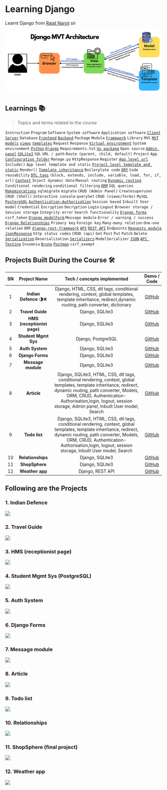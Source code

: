 # Learning Django

Learnt Django from [Rajat Naroji](https://www.linkedin.com/in/rajat-naroji-a7bb15297/) sir

<!-- ![](./Django%205.png) -->

![](./MVTdiagram.png)

## Learnings 📚

> Topics and terms related to the course

`Instruction` `Program` `Software` `System software` `Application software` [`Client`](https://github.com/topics/client) [`Server`](https://github.com/topics/server) `Database` [`Frontend`](https://github.com/topics/frontend) [`Backend`](https://github.com/topics/backend) `Package` `Module` [`Framework`](https://github.com/topics/framework) `Library` `MVC` [`MVT`](https://github.com/topics/mvt) [`models`](https://github.com/topics/models) [`views`](https://github.com/topics/views) [`templates`](https://github.com/topics/templates) `Request` `Response` [`Virtual environment`](https://github.com/topics/virtual-environment) `System environment` [`Python`](https://github.com/topics/python) [`Django`](https://github.com/topics/django) `Requirements.txt` [`Uv package`](https://github.com/topics/uv) `Open source` [`Admin panel`](https://github.com/topics/admin-panel) [`SQLite3`](https://github.com/topics/sqlite) `SQL` `URL / path` `Route (parent, child, default)` `Project` `App` [`Configuration folder`]() `Manage.py` `HttpResponse` `Register` [`App level url`]() `Include()` `App level template and static` [`Project level template and static`]() `Render()` [`Template inheritance`](https://github.com/topics/template-inheritance) `Boilerplate code` [`DRY`](https://github.com/topics/dry) `Code reusability` [`DTL tags`](https://github.com/topics/dtl) `(block, extends, include, variable, load, for, if, url)` [`Context`](https://github.com/topics/context) `Inject dynamic data` `Manual routing` [`Dynamic routing`](https://github.com/topics/dynamic-routing) `Conditional rendering` `conditional filtering` [`ORM`](https://github.com/topics/orm) `SQL queries` [`Makemigrations`](https://github.com/topics/makemigrations) `sqlmigrate` `migrate` `CRUD (Admin Panel)` `Createsuperuser` `CRUD (Shell)` `Interactive console` `querySet` `CRUD (views/forms)` `MySQL` [`PostgreSQL`](https://github.com/topics/postgresql) [`Authentication-Authorisation`](https://github.com/topics/authentication-authorisation) `Session based` `Inbuilt User model` `Credential` `Encryption` `Decryption` `Login` `Logout` `Browser storage / Session storage` `Integrity error` `Search functionality` [`Django forms`](https://github.com/topics/django-forms) `csrf_token` [`Django modelForm`](https://github.com/topics/django-modelForms) `Message module` `Error / warning / success` [`Django Relationships`]() `Primary key` `Foreign key` `Many-many relation` `One-one relation` `DRF` [`django-rest-framework`](https://github.com/topics/django-rest-framework) [`API`](https://github.com/topics/api) [`REST API`](https://github.com/topics/rest-api) `Endpoints` [`Requests module`](https://github.com/topics/requests) [`JsonResponse`](https://github.com/topics/json) `http status codes` `CRUD (api)` `Get` `Post` `Put` `Patch` `Delete` [`Serialization`](https://github.com/topics/serialization) `Deserialization` [`Serializers`](https://github.com/topics/serializers) `ModelSerializer` [`JSON`](https://github.com/topics/json) [`API Testing`](https://github.com/topics/api-testing) `Insomnia` [`Bruno`](https://github.com/usebruno/bruno) [`Postman`](https://github.com/topics/postman) `csrf_exempt` 
 
 
## Projects Built During the Course 🛠️

| SN | Project Name | Tech / concepts implemented | Demo / Code |
| :--------------: | :--------------: | :------------: | :-------------: |
| 1 | **Indian Defence** 🌗❌ | Django, HTML, CSS, dtl tags, conditional rendering, context, global templates, template inheritance, redirect,dynamic routing, path converter, dictionary | [GitHub](https://github.com/rahullkumr/baaaad_me) |
| 2 | **Travel Guide** | Django, SQLite3 | [GitHub](https://github.com/rahullkumr/baaaad_me) |
| 3 | **HMS (receptionist page)** | Django, SQLite3 | [GitHub](https://github.com/rahullkumr/baaaad_me) |
| 4 | **Student Mgmt Sys** | Django, PostgreSQL | [GitHub](https://github.com/rahullkumr/baaaad_me) |
| 5 | **Auth System** | Django, SQLite3 | [GitHub](https://github.com/rahullkumr/baaaad_me) |
| 6 | **Django Forms** | Django, SQLite3 | [GitHub](https://github.com/rahullkumr/baaaad_me) |
| 7 | **Message module** | Django, SQLite3 | [GitHub](https://github.com/rahullkumr/baaaad_me) |
| 8 | **Article** | Django, SQLite3, HTML, CSS, dtl tags, conditional rendering, context, global templates, template inheritance, redirect, dynamic routing, path converter, Models, ORM, CRUD, Authentication-Authorisation,login, logout, session storage, Admin panel, Inbuilt User model, Search | [GitHub](https://github.com/rahullkumr/baaaad_me) |
| 9 | **Todo list** | Django, SQLite3, HTML, CSS, dtl tags, conditional rendering, context, global templates, template inheritance, redirect, dynamic routing, path converter, Models, ORM, CRUD, Authentication-Authorisation,login, logout, session storage, Inbuilt User model, Search | [GitHub](https://github.com/rahullkumr/baaaad_me) |
| 10 | **Relationships** | Django, SQLite3 | [GitHub](https://github.com/rahullkumr/baaaad_me) |
| 11 | **ShopSphere** | Django, SQLite3 | [GitHub](https://github.com/rahullkumr/baaaad_me) |
| 12 | **Weather app** | Django, REST API | [GitHub](https://github.com/rahullkumr/baaaad_me) |


## Following are the Projects

### 1. Indian Defence
![](./Task1_Calculator/calculator/calc.gif)
<br>

### 2. Travel Guide
![](./folder/taapmaan/tc.gif)
<br>

### 3. HMS (receptionist page)
![](./folder/taapmaan/tc.gif)
<br>

### 4. Student Mgmt Sys (PostgreSQL)
![](./folder/taapmaan/tc.gif)
<br>

### 5. Auth System
![](./folder/taapmaan/tc.gif)
<br>

### 6. Django Forms
![](./folder/taapmaan/tc.gif)
<br>

### 7. Message module
![](./folder/taapmaan/tc.gif)
<br>

### 8. Article
![](./folder/taapmaan/tc.gif)
<br>

### 9. Todo list
![](./folder/taapmaan/tc.gif)
<br>

### 10. Relationships
![](./folder/taapmaan/tc.gif)
<br>

### 11. ShopSphere (final project)
![](./folder/taapmaan/tc.gif)
<br>

### 12. Weather app
![](./folder/taapmaan/tc.gif)
<br>
